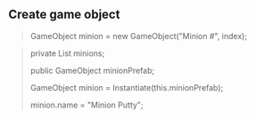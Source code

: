 ## Create game object

> GameObject minion = new GameObject("Minion #", index);

> private List<gameObject> minions;
> 
> public GameObject minionPrefab;
>
> GameObject minion = Instantiate(this.minionPrefab);
>
> minion.name = "Minion Putty";

